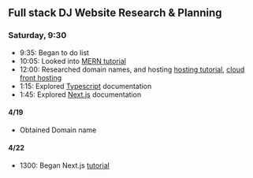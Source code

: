 ## Full stack DJ Website Research & Planning
### Saturday, 9:30

* 9:35: Began to do list
* 10:05: Looked into [MERN tutorial](https://www.youtube.com/watch?v=7CqJlxBYj-M&ab_channel=freeCodeCamp.org)
* 12:00: Researched domain names, and hosting [hosting tutorial](https://www.youtube.com/watch?v=7djMZ5OTG_E&ab_channel=SamMeech-Ward), [cloud front hosting](https://www.youtube.com/watch?v=lPVgfSXTE1Y&ab_channel=SamMeech-Ward)
* 1:15: Explored [Typescript](https://www.typescriptlang.org/) documentation
* 1:45: Explored [Next.js](https://nextjs.org/) documentation

#### 4/19
* Obtained Domain name

#### 4/22
* 1300: Began Next.js [tutorial](https://www.youtube.com/watch?v=4xduSsxa5Os&t=2165s&ab_channel=developedbyed)